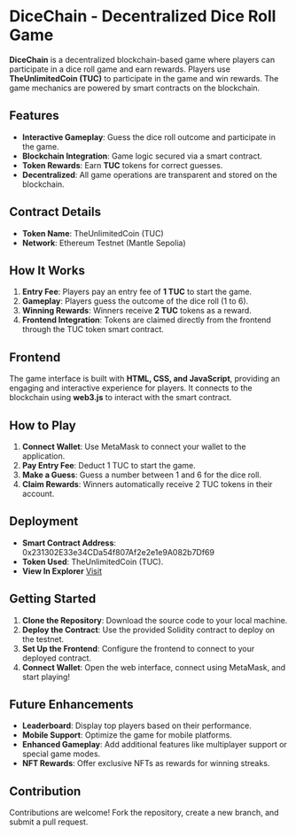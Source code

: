 # DiceChain - Decentralized Dice Roll Game

**DiceChain** is a decentralized blockchain-based game where players can participate in a dice roll game and earn rewards. Players use **TheUnlimitedCoin (TUC)** to participate in the game and win rewards. The game mechanics are powered by smart contracts on the blockchain.

## Features
- **Interactive Gameplay**: Guess the dice roll outcome and participate in the game.
- **Blockchain Integration**: Game logic secured via a smart contract.
- **Token Rewards**: Earn **TUC** tokens for correct guesses.
- **Decentralized**: All game operations are transparent and stored on the blockchain.

## Contract Details
- **Token Name**: TheUnlimitedCoin (TUC)
- **Network**: Ethereum Testnet (Mantle Sepolia)

## How It Works
1. **Entry Fee**: Players pay an entry fee of **1 TUC** to start the game.
2. **Gameplay**: Players guess the outcome of the dice roll (1 to 6).
3. **Winning Rewards**: Winners receive **2 TUC** tokens as a reward.
4. **Frontend Integration**: Tokens are claimed directly from the frontend through the TUC token smart contract.

## Frontend
The game interface is built with **HTML, CSS, and JavaScript**, providing an engaging and interactive experience for players. It connects to the blockchain using **web3.js** to interact with the smart contract.

## How to Play
1. **Connect Wallet**: Use MetaMask to connect your wallet to the application.
2. **Pay Entry Fee**: Deduct 1 TUC to start the game.
3. **Make a Guess**: Guess a number between 1 and 6 for the dice roll.
4. **Claim Rewards**: Winners automatically receive 2 TUC tokens in their account.

## Deployment
- **Smart Contract Address**:  0x231302E33e34CDa54f807Af2e2e1e9A082b7Df69
- **Token Used**: TheUnlimitedCoin (TUC).
- **View In Explorer** [Visit](https://sepolia.mantlescan.xyz/address/0x231302E33e34CDa54f807Af2e2e1e9A082b7Df69)

## Getting Started
1. **Clone the Repository**: Download the source code to your local machine.
2. **Deploy the Contract**: Use the provided Solidity contract to deploy on the testnet.
3. **Set Up the Frontend**: Configure the frontend to connect to your deployed contract.
4. **Connect Wallet**: Open the web interface, connect using MetaMask, and start playing!

## Future Enhancements
- **Leaderboard**: Display top players based on their performance.
- **Mobile Support**: Optimize the game for mobile platforms.
- **Enhanced Gameplay**: Add additional features like multiplayer support or special game modes.
- **NFT Rewards**: Offer exclusive NFTs as rewards for winning streaks.

## Contribution
Contributions are welcome! Fork the repository, create a new branch, and submit a pull request.



